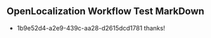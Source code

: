 ## OpenLocalization Workflow Test MarkDown
* 1b9e52d4-a2e9-439c-aa28-d2615dcd1781 thanks!

<!--HONumber=Aug16_HO3-->


